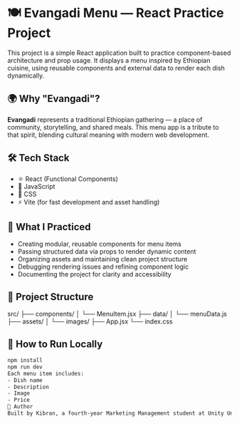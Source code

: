 # 🍽️ Evangadi Menu — React Practice Project

This project is a simple React application built to practice component-based architecture and prop usage. It displays a menu inspired by Ethiopian cuisine, using reusable components and external data to render each dish dynamically.

## 🌍 Why "Evangadi"?

**Evangadi** represents a traditional Ethiopian gathering — a place of community, storytelling, and shared meals. This menu app is a tribute to that spirit, blending cultural meaning with modern web development.

## 🛠️ Tech Stack

- ⚛️ React (Functional Components)
- 🧠 JavaScript
- 🎨 CSS
- ⚡ Vite (for fast development and asset handling)

## 🎯 What I Practiced

- Creating modular, reusable components for menu items
- Passing structured data via props to render dynamic content
- Organizing assets and maintaining clean project structure
- Debugging rendering issues and refining component logic
- Documenting the project for clarity and accessibility

## 📁 Project Structure
src/ ├── components/ │   └── MenuItem.jsx ├── data/ │   └── menuData.js ├── assets/ │   └── images/ ├── App.jsx └── index.css

## 🚀 How to Run Locally

```bash
npm install
npm run dev
Each menu item includes:
- Dish name
- Description
- Image
- Price
🧠 Author
Built by Kibran, a fourth-year Marketing Management student at Unity University and a passionate full-stack web developer in training. This project is part of a hands-on journey to master React and build culturally meaningful applications.

